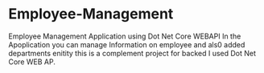 # Employee-Management
Employee Management Application using Dot Net Core WEBAPI 
In the Apoplication you can manage Information on employee and als0 added departments enitity this is a complement project for backed I used Dot Net Core WEB AP.
